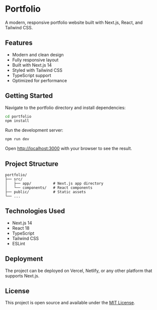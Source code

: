 # Portfolio

A modern, responsive portfolio website built with Next.js, React, and Tailwind CSS.

## Features

- Modern and clean design
- Fully responsive layout
- Built with Next.js 14
- Styled with Tailwind CSS
- TypeScript support
- Optimized for performance

## Getting Started

Navigate to the portfolio directory and install dependencies:

```bash
cd portfolio
npm install
```

Run the development server:

```bash
npm run dev
```

Open [http://localhost:3000](http://localhost:3000) with your browser to see the result.

## Project Structure

```
portfolio/
├── src/
│   ├── app/          # Next.js app directory
│   └── components/   # React components
├── public/           # Static assets
└── ...
```

## Technologies Used

- Next.js 14
- React 18
- TypeScript
- Tailwind CSS
- ESLint

## Deployment

The project can be deployed on Vercel, Netlify, or any other platform that supports Next.js.

## License

This project is open source and available under the [MIT License](LICENSE).
